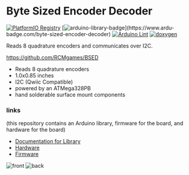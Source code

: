 # Byte Sized Encoder Decoder

[![PlatformIO Registry](https://badges.registry.platformio.org/packages/joshua1024/library/byte-sized-encoder-decoder.svg)](https://registry.platformio.org/libraries/joshua1024/byte-sized-encoder-decoder)
[![arduino-library-badge](https://www.ardu-badge.com/badge/byte-sized-encoder-decoder.svg?)](https://www.ardu-badge.com/byte-sized-encoder-decoder)
[![Arduino Lint](https://github.com/RCMgames/BSED/actions/workflows/arduino-lint.yml/badge.svg)](https://github.com/RCMgames/BSED/actions/workflows/arduino-lint.yml)
[![doxygen](https://github.com/RCMgames/BSED/actions/workflows/doxygen.yml/badge.svg)](https://github.com/RCMgames/BSED/actions/workflows/doxygen.yml)

Reads 8 quadrature encoders and communicates over I2C.

https://github.com/RCMgames/BSED

* Reads 8 quadrature encoders
* 1.0x0.85 inches
* I2C (Qwiic Compatible)
* powered by an ATMega328PB
* hand solderable surface mount components

### links 
(this repository contains an Arduino library, firmware for the board, and hardware for the board)
* [Documentation for Library](https://rcmgames.github.io/BSED/class_byte_sized_encoder_decoder.html)
* [Hardware](https://github.com/RCMgames/BSED/tree/main/extras/hardware)
* [Firmware](https://github.com/RCMgames/BSED/tree/main/extras/firmware)

![front](https://github.com/RCMgames/BSED/blob/fd907d3367903d2f684a02541658e857a268ef72/extras/hardware/photos/P1039300.JPG)
![back](https://github.com/RCMgames/BSED/blob/fd907d3367903d2f684a02541658e857a268ef72/extras/hardware/photos/P1039304.JPG)

